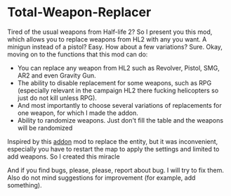 # Total-Weapon-Replacer

Tired of the usual weapons from Half-life 2? So I present you this mod, which allows you to replace weapons from HL2 with any you want. A minigun instead of a pistol? Easy.
How about a few variations? Sure.
Okay, moving on to the functions that this mod can do:
- You can replace any weapon from HL2 such as Revolver, Pistol, SMG, AR2 and even Gravity Gun.
- The ability to disable replacement for some weapons, such as RPG (especially relevant in the campaign HL2 there fucking helicopters so just do not kill unless RPG).
- And most importantly to choose several variations of replacements for one weapon, for which I made the addon.
- Ability to randomize weapons. Just don't fill the table and the weapons will be randomized

Inspired by this [addon](https://steamcommunity.com/sharedfiles/filedetails/?id=2919720308&searchtext=entity+replacer) mod to replace the entity, but it was inconvenient, especially you have to restart the map to apply the settings and limited to add weapons. So I created this miracle

And if you find bugs, please, please, report about bug. I will try to fix them. Also do not mind suggestions for improvement (for example, add something).
